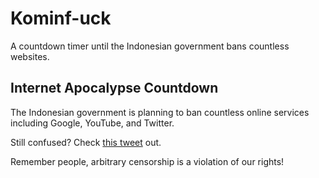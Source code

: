 # Kominf-uck

A countdown timer until the Indonesian government bans countless websites.

## Internet Apocalypse Countdown

The Indonesian government is planning to ban countless online services including Google, YouTube, and Twitter.

Still confused? Check [this tweet](https://twitter.com/resir014/status/1547937891380146177) out.

Remember people, arbitrary censorship is a violation of our rights!